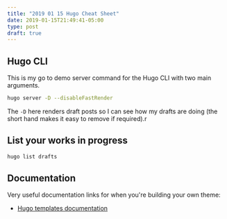 ```yaml
---
title: "2019 01 15 Hugo Cheat Sheet"
date: 2019-01-15T21:49:41-05:00
type: post
draft: true
---
```


## Hugo CLI

This is my go to demo server command for the Hugo CLI with two main arguments.

```bash
hugo server -D --disableFastRender
```

The `-D` here renders draft posts so I can see how my drafts are doing (the short hand makes it easy to remove if required).r

## List your works in progress

```bash
hugo list drafts
```

## Documentation

Very useful documentation links for when you're building your own theme:

- [Hugo templates documentation](https://gohugo.io/templates/)
